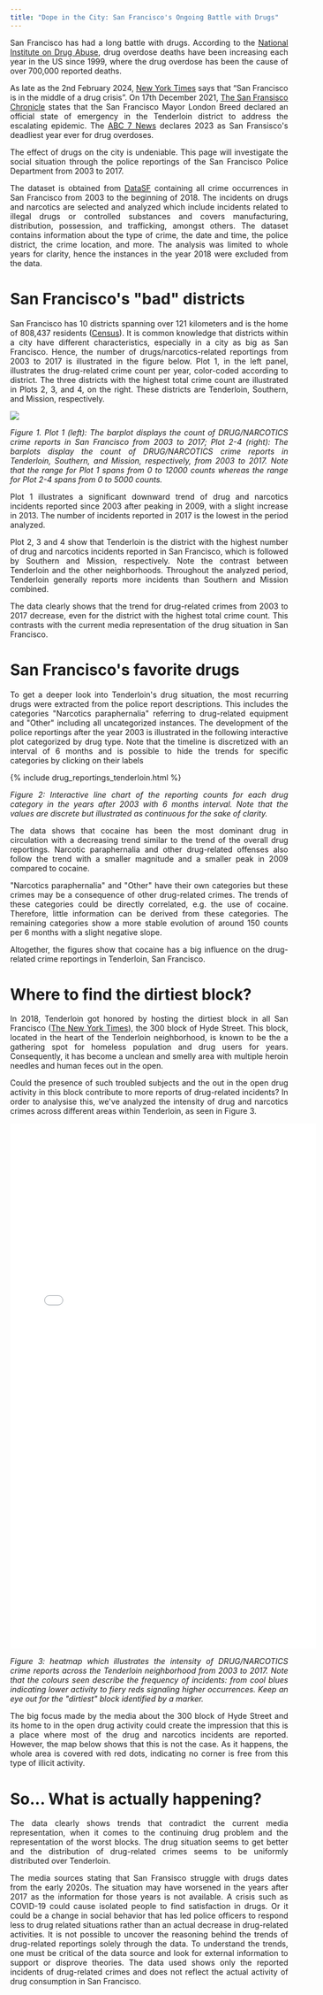 ```yaml
---
title: "Dope in the City: San Francisco's Ongoing Battle with Drugs"
---
```

<div align="justify">  
<p> San Francisco has had a long battle with drugs. According to the <a href="https://drugabusestatistics.org/">National Institute on Drug Abuse</a>, drug overdose deaths have been increasing each year in the US since 1999, where the drug overdose has been the cause of over 700,000 reported deaths.</p>

<p> As late as the 2nd February 2024, <a href="https://www.nytimes.com/2024/01/31/upshot/san-francisco-drug-crisis.html#:~:text=San%20Francisco%20is%20in%20the,Francisco%20get%20to%20this%20point%3F">New York Times</a>  says that “San Francisco is in the middle of a drug crisis”. On 17th December 2021, <a href="https://www.theguardian.com/us-news/2023/apr/27/overdose-deaths-in-san-francisco-hit-200-in-three-months-a-crying-shame">The San Fransisco Chronicle</a> states that the San Francisco Mayor London Breed declared an official state of emergency in the Tenderloin district to address the escalating epidemic. The <a href="https://abc7news.com/san-francisco-record-overdose-deaths-fentanyl-wastewater-drug-testing/14186379/">ABC 7 News</a> declares 2023 as San Fransisco's deadliest year ever for drug overdoses. </p>

<p>The effect of drugs on the city is undeniable. This page will investigate the social situation through the police reportings of the San Francisco Police Department from 2003 to 2017.</p>

<p>The dataset is obtained from <a href="https://datasf.org/opendata/">DataSF</a> containing all crime occurrences in San Francisco from 2003 to the beginning of 2018. The incidents on drugs and narcotics are selected and analyzed which include incidents related to illegal drugs or controlled substances and covers manufacturing, distribution, possession, and trafficking, amongst others. The dataset contains information about the type of crime, the date and time, the police district, the crime location, and more. The analysis was limited to whole years for clarity, hence the instances in the year 2018 were excluded from the data.</p>
</div>

# San Francisco's "bad" districts

<div align="justify">
<p>San Francisco has 10 districts spanning over 121 kilometers and is the home of 808,437 residents (<a href="https://archive.ph/20200213235157/https://factfinder.census.gov/bkmk/table/1.0/en/DEC/10_SF1/GCTPH1.CY07/0500000US06075">Census</a>). It is common knowledge that districts within a city have different characteristics, especially in a city as big as San Francisco. Hence, the number of drugs/narcotics-related reportings from 2003 to 2017 is illustrated in the figure below. Plot 1, in the left panel, illustrates the drug-related crime count per year, color-coded according to district. The three districts with the highest total crime count are illustrated in Plots 2, 3, and 4, on the right. These districts are Tenderloin, Southern, and Mission, respectively.</p>

<img src="{{site.url}}/imgs/drug_crime_all.png" style="display: block; margin: auto;" />

<p><em>Figure 1. Plot 1 (left): The barplot displays the count of DRUG/NARCOTICS crime reports in San Francisco from 2003 to 2017; Plot 2-4 (right): The barplots display the count of DRUG/NARCOTICS crime reports in Tenderloin, Southern, and Mission, respectively, from 2003 to 2017. Note that the range for Plot 1 spans from 0 to 12000 counts whereas the range for Plot 2-4 spans from 0 to 5000 counts.</em></p>

<p>Plot 1 illustrates a significant downward trend of drug and narcotics incidents reported since 2003 after peaking in 2009, with a slight increase in 2013. The number of incidents reported in 2017 is the lowest in the period analyzed. </p>

<p>Plot 2, 3 and 4 show that Tenderloin is the district with the highest number of drug and narcotics incidents reported in San Francisco, which is followed by Southern and Mission, respectively. Note the contrast between Tenderloin and the other neighborhoods. Throughout the analyzed period, Tenderloin generally reports more incidents than Southern and Mission combined.</p>

<p>The data clearly shows that the trend for drug-related crimes from 2003 to 2017 decrease, even for the district with the highest total crime count. This contrasts with the current media representation of the drug situation in San Francisco.</p>

</div>


# San Francisco's favorite drugs

<div align="justify">
<p>To get a deeper look into Tenderloin's drug situation, the most recurring drugs were extracted from the police report descriptions. This includes the categories "Narcotics paraphernalia" referring to drug-related equipment and "Other" including all uncategorized instances. The development of the police reportings after the year 2003 is illustrated in the following interactive plot categorized by drug type. Note that the timeline is discretized with an interval of 6 months and is possible to hide the trends for specific categories by clicking on their labels </p>

{% include drug_reportings_tenderloin.html %}

<p><em>Figure 2: Interactive line chart of the reporting counts for each drug category in the years after 2003 with 6 months interval. Note that the values are discrete but illustrated as continuous for the sake of clarity.</em></p>

<p>The data shows that cocaine has been the most dominant drug in circulation with a decreasing trend similar to the trend of the overall drug reportings. Narcotic paraphernalia and other drug-related offenses also follow the trend with a smaller magnitude and a smaller peak in 2009 compared to cocaine. </p>

<p>"Narcotics paraphernalia" and "Other" have their own categories but these crimes may be a consequence of other drug-related crimes. The trends of these categories could be directly correlated, e.g. the use of cocaine. Therefore, little information can be derived from these categories. The remaining categories show a more stable evolution of around 150 counts per 6 months with a slight negative slope. </p>

<p>Altogether, the figures show that cocaine has a big influence on the drug-related crime reportings in Tenderloin, San Francisco.</p>
</div>
 
# Where to find the dirtiest block?

<div align="justify">
<p>In 2018, Tenderloin got honored by hosting the dirtiest block in all San Francisco (<a href="https://www.nytimes.com/2018/10/08/us/san-francisco-dirtiest-street-london-breed.html">The New York Times</a>), the 300 block of Hyde Street. This block, located in the heart of the Tenderloin neighborhood, is known to be the a gathering spot for homeless population and drug users for years. Consequently, it has become a unclean and smelly area with multiple heroin needles and human feces out in the open.</p>

<p> Could the presence of such troubled subjects and the out in the open drug activity in this block contribute to more reports of drug-related incidents? In order to analysise this, we've analyzed the intensity of drug and narcotics crimes across different areas within Tenderloin, as seen in Figure 3. </p>
<embed type="text/html" src="imgs/heatmap_tenderloin_map.html" width="110%" height="950"/>
<p><em> Figure 3: heatmap which illustrates the intensity of DRUG/NARCOTICS crime reports across the Tenderloin neighborhood from 2003 to 2017. Note that the colours seen describe the frequency of incidents: from cool blues indicating lower activity to fiery reds signaling higher occurrences. Keep an eye out for the "dirtiest" block identified by a marker. </em></p>

<p>The big focus made by the media about the 300 block of Hyde Street and its home to in the open drug activity could create the impression that this is a place where most of the drug and narcotics incidents are reported. However, the map below shows that this is not the case. As it happens, the whole area is covered with red dots, indicating no corner is free from this type of illicit activity.</p>
</div>

# So... What is actually happening?


<div align="justify">
<p>The data clearly shows trends that contradict the current media representation, when it comes to the continuing drug problem and the representation of the worst blocks. The drug situation seems to get better and the distribution of drug-related crimes seems to be uniformly distributed over Tenderloin.</p>

<p>The media sources stating that San Fransisco struggle with drugs dates from the early 2020s. The situation may have worsened in the years after 2017 as the information for those years is not available. A crisis such as COVID-19 could cause isolated people to find satisfaction in drugs. Or it could be a change in social behavior that has led police officers to respond less to drug related situations rather than an actual decrease in drug-related activities. It is not possible to uncover the reasoning behind the trends of drug-related reportings solely through the data. To understand the trends, one must be critical of the data source and look for external information to support or disprove theories. The data used shows only the reported incidents of drug-related crimes and does not reflect the actual activity of drug consumption in San Francisco. </p>
</div>